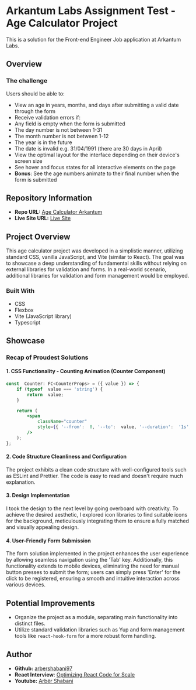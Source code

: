 
# Arkantum Labs Assignment Test - Age Calculator Project
This is a solution for the Front-end Engineer Job application at Arkantum Labs.
  
## Overview 
### The challenge
Users should be able to:
- View an age in years, months, and days after submitting a valid date through the form
- Receive validation errors if:
- Any field is empty when the form is submitted
- The day number is not between 1-31
- The month number is not between 1-12
- The year is in the future
- The date is invalid e.g. 31/04/1991 (there are 30 days in April)
- View the optimal layout for the interface depending on their device's screen size
- See hover and focus states for all interactive elements on the page
-  **Bonus**: See the age numbers animate to their final number when the form is submitted

  

## Repository Information

-  **Repo URL:** [Age Calculator Arkantum](https://github.com/arbershabani97/age-calculator-arkantum)
-  **Live Site URL:** [Live Site](https://main--friendly-bubblegum-6e840e.netlify.app/)

## Project Overview

This age calculator project was developed in a simplistic manner, utilizing standard CSS, vanilla JavaScript, and Vite (similar to React). The goal was to showcase a deep understanding of fundamental skills without relying on external libraries for validation and forms. In a real-world scenario, additional libraries for validation and form management would be employed.

### Built With
- CSS
- Flexbox
- Vite (JavaScript library)
- Typescript

## Showcase

### Recap of Proudest Solutions

#### 1. CSS Functionality - Counting Animation (Counter Component)

```jsx
const  Counter: FC<CounterProps> = ({ value }) => {
	if (typeof  value === 'string') {
		return  value;
	}

	return (
		<span
			className="counter"
			style={{ '--from':  0, '--to':  value, '--duration':  '1s', '--timing':  'ease-in-out' } as  never}
		/>
	);
};

```

#### 2. Code Structure Cleanliness and Configuration
The project exhibits a clean code structure with well-configured tools such as ESLint and Prettier. The code is easy to read and doesn't require much explanation.

#### 3. Design Implementation
I took the design to the next level by going overboard with creativity. To achieve the desired aesthetic, I explored icon libraries to find suitable icons for the background, meticulously integrating them to ensure a fully matched and visually appealing design.

#### 4. User-Friendly Form Submission
The form solution implemented in the project enhances the user experience by allowing seamless navigation using the 'Tab' key. Additionally, this functionality extends to mobile devices, eliminating the need for manual button presses to submit the form; users can simply press 'Enter' for the click to be registered, ensuring a smooth and intuitive interaction across various devices.
  
## Potential Improvements

- Organize the project as a module, separating main functionality into distinct files.
- Utilize standard validation libraries such as Yup and form management tools like `react-hook-form` for a more robust form handling.  

## Author
-  **Github:** [arbershabani97](https://github.com/arbershabani97)
- **React Interview**: [Optimizing React Code for Scale](https://www.youtube.com/watch?v=mpTWwOwqeX4&ab_channel=Gigster)
- **Youtube:** [Arbër Shabani](https://www.youtube.com/channel/UCQb27MrzB4WFCSPNQYLK7iQ)